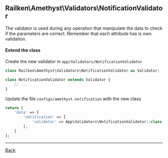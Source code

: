## Railken\Amethyst\Validators\NotificationValidator

The validator is used during any operation that manipulate the data to check if the parameters are correct. Remember that each attribute has is own validation.

#### Extend the class

Create the new validator in `app/Validators/NotificationValidator`
```php
class Railken\Amethyst\Validators\NotificationValidator as Validator;

class NotificationValidator extends Validator {
	// ...
}
```
Update the file `configs/amethyst.notification` with the new class
```php
return [
    'data' => [
        'notification' => [
            'validator' => App\Validators\NotificationValidator::class,
        ],
    ]
];
```

---
[Back](index.md)